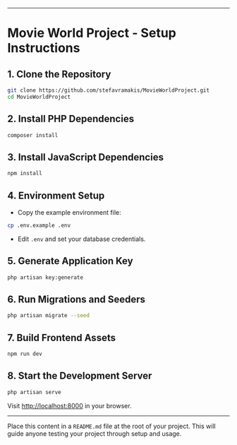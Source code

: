 
---

# Movie World Project - Setup Instructions

## 1. Clone the Repository

```bash
git clone https://github.com/stefavramakis/MovieWorldProject.git
cd MovieWorldProject
```

## 2. Install PHP Dependencies

```bash
composer install
```

## 3. Install JavaScript Dependencies

```bash
npm install
```

## 4. Environment Setup

- Copy the example environment file:

```bash
cp .env.example .env
```

- Edit `.env` and set your database credentials.

## 5. Generate Application Key

```bash
php artisan key:generate
```

## 6. Run Migrations and Seeders

```bash
php artisan migrate --seed
```

## 7. Build Frontend Assets

```bash
npm run dev
```

## 8. Start the Development Server

```bash
php artisan serve
```

Visit [http://localhost:8000](http://localhost:8000) in your browser.

---

Place this content in a `README.md` file at the root of your project. This will guide anyone testing your project through setup and usage.